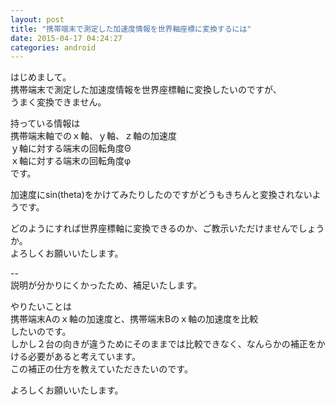```yaml
---
layout: post
title: "携帯端末で測定した加速度情報を世界軸座標に変換するには"
date: 2015-04-17 04:24:27
categories: android
---
```

<p>はじめまして。<br>
携帯端末で測定した加速度情報を世界座標軸に変換したいのですが、<br>
うまく変換できません。</p>

<p>持っている情報は<br>
携帯端末軸でのｘ軸、ｙ軸、ｚ軸の加速度<br>
ｙ軸に対する端末の回転角度Θ<br>
ｘ軸に対する端末の回転角度φ<br>
です。</p>

<p>加速度にsin(theta)をかけてみたりしたのですがどうもきちんと変換されないようです。</p>

<p>どのようにすれば世界座標軸に変換できるのか、ご教示いただけませんでしょうか。<br>
よろしくお願いいたします。</p>

<p>--<br>
説明が分かりにくかったため、補足いたします。</p>

<p>やりたいことは<br>
携帯端末Aのｘ軸の加速度と、携帯端末Bのｘ軸の加速度を比較<br>
したいのです。<br>
しかし２台の向きが違うためにそのままでは比較できなく、なんらかの補正をかける必要があると考えています。<br>
この補正の仕方を教えていただきたいのです。</p>

<p>よろしくお願いいたします。</p>
